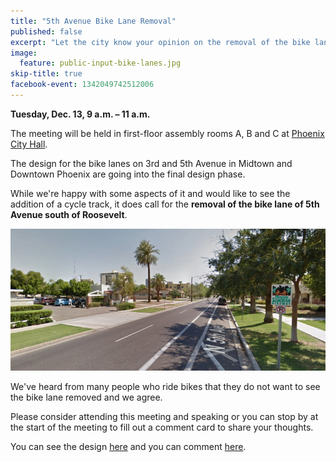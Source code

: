 ```yaml
---
title: "5th Avenue Bike Lane Removal"
published: false
excerpt: "Let the city know your opinion on the removal of the bike lane on 5th Avenue south of Roosevelt. "
image:
  feature: public-input-bike-lanes.jpg
skip-title: true
facebook-event: 1342049742512006
---
```


**Tuesday, Dec. 13, 9 a.m. – 11 a.m.**


The meeting will be held in first-floor assembly rooms A, B and C at [Phoenix City Hall](https://goo.gl/maps/CnF5937wkRs).

The design for the bike lanes on 3rd and 5th Avenue in Midtown and Downtown Phoenix are going into the final design phase.

While we're happy with some aspects of it and would like to see the addition of a cycle track, it does call for the **removal of the bike lane of 5th Avenue south of Roosevelt**.

![Photo of 5th Ave bike lane](/images/5th-ave-lanes.png)

We've heard from many people who ride bikes that they do not want to see the bike lane removed and we agree.

Please consider attending this meeting and speaking or you can stop by at the start of the meeting to fill out a comment card to share your thoughts.

You can see the design [here](http://3rdand5thave.com/modified-alternative-3) and you can comment [here](http://3rdand5thave.com/comments/).
